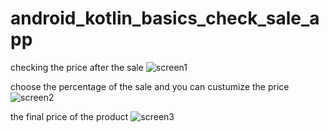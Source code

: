 # android_kotlin_basics_check_sale_app

checking the price after the sale
![screen1](https://user-images.githubusercontent.com/95829236/152425811-3f7d9a00-a6a0-408d-b64d-21f912894bc9.png)

choose the percentage of the sale and you can custumize the price
![screen2](https://user-images.githubusercontent.com/95829236/152425812-e051ea68-e033-442f-8913-484a4de2b870.png)

the final price of the product
![screen3](https://user-images.githubusercontent.com/95829236/152425815-1464a429-2e5f-4af4-9db1-229be52f2aac.png)
